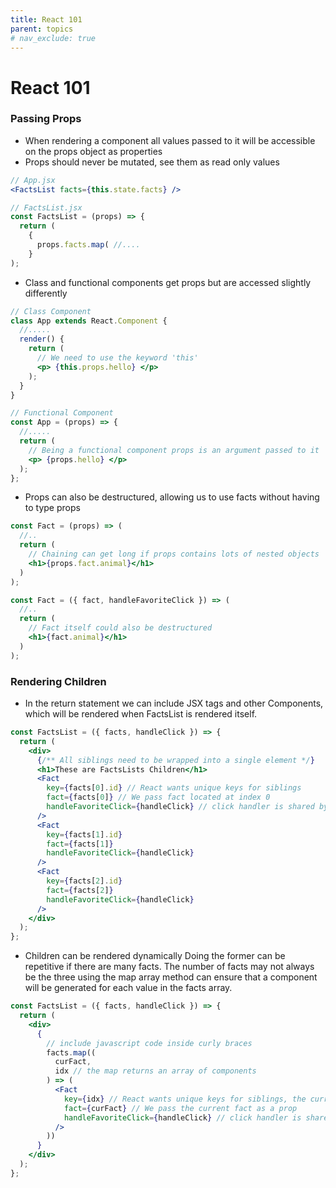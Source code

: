 ```yaml
---
title: React 101
parent: topics
# nav_exclude: true
---
```


# React 101

### Passing Props

- When rendering a component all values passed to it will be accessible on the props object as properties
- Props should never be mutated, see them as read only values

```jsx
// App.jsx
<FactsList facts={this.state.facts} />

// FactsList.jsx
const FactsList = (props) => {
  return (
    {
      props.facts.map( //....
    }
);
```

- Class and functional components get props but are accessed slightly differently

```jsx
// Class Component
class App extends React.Component {
  //.....
  render() {
    return (
      // We need to use the keyword 'this'
      <p> {this.props.hello} </p>
    );
  }
}

// Functional Component
const App = (props) => {
  //.....
  return (
    // Being a functional component props is an argument passed to it
    <p> {props.hello} </p>
  );
};
```

- Props can also be destructured, allowing us to use facts without having to type props

```jsx
const Fact = (props) => (
  //..
  return (
    // Chaining can get long if props contains lots of nested objects
    <h1>{props.fact.animal}</h1>
  )
);

const Fact = ({ fact, handleFavoriteClick }) => (
  //..
  return (
    // Fact itself could also be destructured
    <h1>{fact.animal}</h1>
  )
);
```

### Rendering Children

- In the return statement we can include JSX tags and other Components, which will be rendered when FactsList is rendered itself.

```jsx
const FactsList = ({ facts, handleClick }) => {
  return (
    <div>
      {/** All siblings need to be wrapped into a single element */}
      <h1>These are FactsLists Children</h1>
      <Fact
        key={facts[0].id} // React wants unique keys for siblings
        fact={facts[0]} // We pass fact located at index 0
        handleFavoriteClick={handleClick} // click handler is shared by all children
      />
      <Fact
        key={facts[1].id}
        fact={facts[1]}
        handleFavoriteClick={handleClick}
      />
      <Fact
        key={facts[2].id}
        fact={facts[2]}
        handleFavoriteClick={handleClick}
      />
    </div>
  );
};
```

- Children can be rendered dynamically
  Doing the former can be repetitive if there are many facts. The number of facts may not always be the three using the map array method can ensure that a component will be generated for each value in the facts array.

```jsx
const FactsList = ({ facts, handleClick }) => {
  return (
    <div>
      {
        // include javascript code inside curly braces
        facts.map((
          curFact,
          idx // the map returns an array of components
        ) => (
          <Fact
            key={idx} // React wants unique keys for siblings, the current index works most cases
            fact={curFact} // We pass the current fact as a prop
            handleFavoriteClick={handleClick} // click handler is shared by all children
          />
        ))
      }
    </div>
  );
};
```
